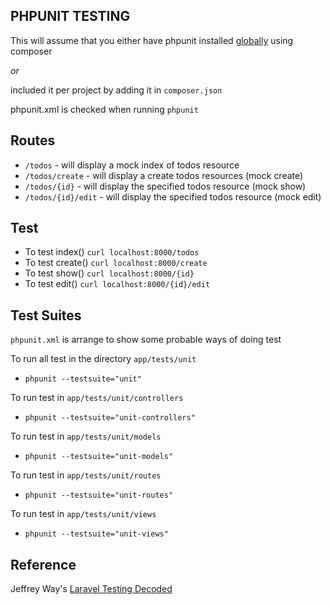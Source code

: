 ## PHPUNIT TESTING

This will assume that you either have phpunit installed [globally](https://phpunit.de/manual/current/en/installation.html) using composer

*or*

included it per project by adding it in `composer.json`


phpunit.xml is checked when running `phpunit`

## Routes

- `/todos` - will display a mock index of todos resource
- `/todos/create` - will display a create todos resources (mock create)
- `/todos/{id}` - will display the specified todos resource (mock show)
- `/todos/{id}/edit` - will display the specified todos resource (mock edit)


## Test

- To test index() `curl localhost:8000/todos`
- To test create() `curl localhost:8000/create`
- To test show() `curl localhost:8000/{id}`
- To test edit() `curl localhost:8000/{id}/edit`

## Test Suites

`phpunit.xml` is arrange to show some probable ways of doing test

To run all test in the directory `app/tests/unit`

- `phpunit --testsuite="unit"`

To run test in `app/tests/unit/controllers`

- `phpunit --testsuite="unit-controllers"`

To run test in `app/tests/unit/models`

- `phpunit --testsuite="unit-models"`

To run test in `app/tests/unit/routes`

- `phpunit --testsuite="unit-routes"`

To run test in `app/tests/unit/views`

- `phpunit --testsuite="unit-views"`


## Reference

Jeffrey Way's [Laravel Testing Decoded](https://leanpub.com/laravel-testing-decoded)